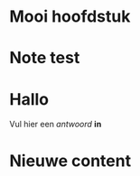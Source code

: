 # Mooi hoofdstuk

<Note title="test">
  
# Note test

</Note>

<ShortExercise id="9PBNFyub7GMGFtVMm64g" title="korte opdracht">
  
  # Hallo
  
  Vul hier een *antwoord* **in**
  
</ShortExercise>


# Nieuwe content
